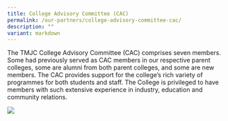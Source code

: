```yaml
---
title: College Advisory Committee (CAC)
permalink: /our-partners/college-advisory-committee-cac/
description: ""
variant: markdown
---
```

The TMJC College Advisory Committee (CAC) comprises seven members. Some had previously served as CAC members in our respective parent colleges, some are alumni from both parent colleges, and some are new members. The CAC provides support for the college’s rich variety of programmes for both students and staff. The College is privileged to have members with such extensive experience in industry, education and community relations.

![](/images/Our%20Partners/CAC/CAC_Photo_Chart_030225.jpg)
